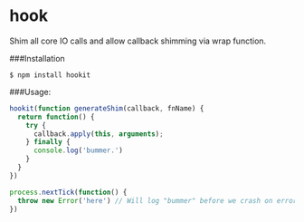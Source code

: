 hook
====

Shim all core IO calls and allow callback shimming via wrap function.

###Installation
```
$ npm install hookit
```
###Usage:
```javascript
hookit(function generateShim(callback, fnName) {
  return function() {
    try {
      callback.apply(this, arguments);
    } finally {
      console.log('bummer.')
    }
  }
})

process.nextTick(function() {
  throw new Error('here') // Will log "bummer" before we crash on error
})
```

